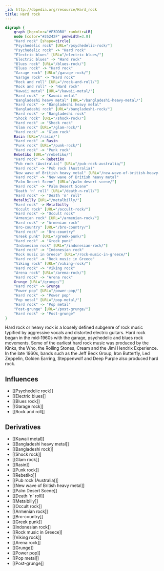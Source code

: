 ```yaml
---
_id: http://dbpedia.org/resource/Hard_rock
title: Hard rock
---
```


```dot
digraph {
	graph [bgcolor="#F3DDB8" rankdir=LR]
	node [color="#26242F" penwidth=3.0]
	"Hard rock" [shape=circle]
	"Psychedelic rock" [URL="/psychedelic-rock/"]
	"Psychedelic rock" -> "Hard rock"
	"Electric blues" [URL="/electric-blues/"]
	"Electric blues" -> "Hard rock"
	"Blues rock" [URL="/blues-rock/"]
	"Blues rock" -> "Hard rock"
	"Garage rock" [URL="/garage-rock/"]
	"Garage rock" -> "Hard rock"
	"Rock and roll" [URL="/rock-and-roll/"]
	"Rock and roll" -> "Hard rock"
	"Kawaii metal" [URL="/kawaii-metal/"]
	"Hard rock" -> "Kawaii metal"
	"Bangladeshi heavy metal" [URL="/bangladeshi-heavy-metal/"]
	"Hard rock" -> "Bangladeshi heavy metal"
	"Bangladeshi rock" [URL="/bangladeshi-rock/"]
	"Hard rock" -> "Bangladeshi rock"
	"Shock rock" [URL="/shock-rock/"]
	"Hard rock" -> "Shock rock"
	"Glam rock" [URL="/glam-rock/"]
	"Hard rock" -> "Glam rock"
	Rasin [URL="/rasin/"]
	"Hard rock" -> Rasin
	"Punk rock" [URL="/punk-rock/"]
	"Hard rock" -> "Punk rock"
	Rebetiko [URL="/rebetiko/"]
	"Hard rock" -> Rebetiko
	"Pub rock (Australia)" [URL="/pub-rock-australia/"]
	"Hard rock" -> "Pub rock (Australia)"
	"New wave of British heavy metal" [URL="/new-wave-of-british-heavy-metal/"]
	"Hard rock" -> "New wave of British heavy metal"
	"Palm Desert Scene" [URL="/palm-desert-scene/"]
	"Hard rock" -> "Palm Desert Scene"
	"Death 'n' roll" [URL="/death-n-roll/"]
	"Hard rock" -> "Death 'n' roll"
	Metalbilly [URL="/metalbilly/"]
	"Hard rock" -> Metalbilly
	"Occult rock" [URL="/occult-rock/"]
	"Hard rock" -> "Occult rock"
	"Armenian rock" [URL="/armenian-rock/"]
	"Hard rock" -> "Armenian rock"
	"Bro-country" [URL="/bro-country/"]
	"Hard rock" -> "Bro-country"
	"Greek punk" [URL="/greek-punk/"]
	"Hard rock" -> "Greek punk"
	"Indonesian rock" [URL="/indonesian-rock/"]
	"Hard rock" -> "Indonesian rock"
	"Rock music in Greece" [URL="/rock-music-in-greece/"]
	"Hard rock" -> "Rock music in Greece"
	"Viking rock" [URL="/viking-rock/"]
	"Hard rock" -> "Viking rock"
	"Arena rock" [URL="/arena-rock/"]
	"Hard rock" -> "Arena rock"
	Grunge [URL="/grunge/"]
	"Hard rock" -> Grunge
	"Power pop" [URL="/power-pop/"]
	"Hard rock" -> "Power pop"
	"Pop metal" [URL="/pop-metal/"]
	"Hard rock" -> "Pop metal"
	"Post-grunge" [URL="/post-grunge/"]
	"Hard rock" -> "Post-grunge"
}
```

Hard rock or heavy rock is a loosely defined subgenre of rock music typified by aggressive vocals and distorted electric guitars. Hard rock began in the mid-1960s with the garage, psychedelic and blues rock movements. Some of the earliest hard rock music was produced by the Kinks, the Who, the Rolling Stones, Cream and the Jimi Hendrix Experience. In the late 1960s, bands such as the Jeff Beck Group, Iron Butterfly, Led Zeppelin, Golden Earring, Steppenwolf and Deep Purple also produced hard rock.

## Influences

- [[Psychedelic rock]]
- [[Electric blues]]
- [[Blues rock]]
- [[Garage rock]]
- [[Rock and roll]]

## Derivatives

- [[Kawaii metal]]
- [[Bangladeshi heavy metal]]
- [[Bangladeshi rock]]
- [[Shock rock]]
- [[Glam rock]]
- [[Rasin]]
- [[Punk rock]]
- [[Rebetiko]]
- [[Pub rock (Australia)]]
- [[New wave of British heavy metal]]
- [[Palm Desert Scene]]
- [[Death 'n' roll]]
- [[Metalbilly]]
- [[Occult rock]]
- [[Armenian rock]]
- [[Bro-country]]
- [[Greek punk]]
- [[Indonesian rock]]
- [[Rock music in Greece]]
- [[Viking rock]]
- [[Arena rock]]
- [[Grunge]]
- [[Power pop]]
- [[Pop metal]]
- [[Post-grunge]]
